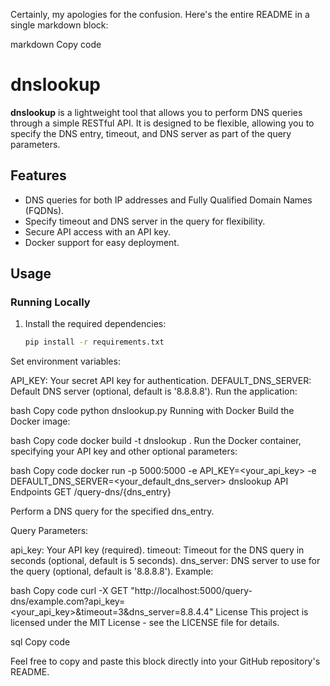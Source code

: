 
Certainly, my apologies for the confusion. Here's the entire README in a single markdown block:

markdown
Copy code
# dnslookup

**dnslookup** is a lightweight tool that allows you to perform DNS queries through a simple RESTful API. It is designed to be flexible, allowing you to specify the DNS entry, timeout, and DNS server as part of the query parameters.

## Features

- DNS queries for both IP addresses and Fully Qualified Domain Names (FQDNs).
- Specify timeout and DNS server in the query for flexibility.
- Secure API access with an API key.
- Docker support for easy deployment.

## Usage

### Running Locally

1. Install the required dependencies:

   ```bash
   pip install -r requirements.txt
Set environment variables:

API_KEY: Your secret API key for authentication.
DEFAULT_DNS_SERVER: Default DNS server (optional, default is '8.8.8.8').
Run the application:

bash
Copy code
python dnslookup.py
Running with Docker
Build the Docker image:

bash
Copy code
docker build -t dnslookup .
Run the Docker container, specifying your API key and other optional parameters:

bash
Copy code
docker run -p 5000:5000 -e API_KEY=<your_api_key> -e DEFAULT_DNS_SERVER=<your_default_dns_server> dnslookup
API Endpoints
GET /query-dns/{dns_entry}

Perform a DNS query for the specified dns_entry.

Query Parameters:

api_key: Your API key (required).
timeout: Timeout for the DNS query in seconds (optional, default is 5 seconds).
dns_server: DNS server to use for the query (optional, default is '8.8.8.8').
Example:

bash
Copy code
curl -X GET "http://localhost:5000/query-dns/example.com?api_key=<your_api_key>&timeout=3&dns_server=8.8.4.4"
License
This project is licensed under the MIT License - see the LICENSE file for details.

sql
Copy code

Feel free to copy and paste this block directly into your GitHub repository's README.



